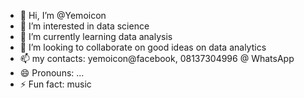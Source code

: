 - 👋 Hi, I’m @Yemoicon
- 👀 I’m interested in data science
- 🌱 I’m currently learning data analysis
- 💞️ I’m looking to collaborate on good ideas on data analytics
- 📫 my contacts: yemoicon@facebook, 08137304996 @ WhatsApp
- 😄 Pronouns: ...
- ⚡ Fun fact: music

<!---
Yemoicon/Yemoicon is a ✨ special ✨ repository because its `README.md` (this file) appears on your GitHub profile.
You can click the Preview link to take a look at your changes.
--->
